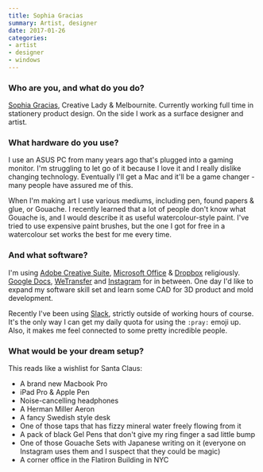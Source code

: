 ```yaml
---
title: Sophia Gracias
summary: Artist, designer
date: 2017-01-26
categories:
- artist
- designer
- windows
---
```


### Who are you, and what do you do?

[Sophia Gracias](http://www.sophiagracias.com/ "Sophia's website."), Creative Lady & Melbournite. Currently working full time in stationery product design. On the side I work as a surface designer and artist.

### What hardware do you use?

I use an ASUS PC from many years ago that's plugged into a gaming monitor. I'm struggling to let go of it because I love it and I really dislike changing technology. Eventually I'll get a Mac and it'll be a game changer - many people have assured me of this. 

When I'm making art I use various mediums, including pen, found papers & glue, or Gouache. I recently learned that a lot of people don't know what Gouache is, and I would describe it as useful watercolour-style paint. I've tried to use expensive paint brushes, but the one I got for free in a watercolour set works the best for me every time.

### And what software?

I'm using [Adobe Creative Suite][creative-suite], [Microsoft Office][office] & [Dropbox][] religiously. [Google Docs][google-docs], [WeTransfer][] and [Instagram][] for in between. One day I'd like to expand my software skill set and learn some CAD for 3D product and mold development.

Recently I've been using [Slack][], strictly outside of working hours of course. It's the only way I can get my daily quota for using the `:pray:` emoji up. Also, it makes me feel connected to some pretty incredible people.

### What would be your dream setup?

This reads like a wishlist for Santa Claus:

- A brand new Macbook Pro
- iPad Pro & Apple Pen
- Noise-cancelling headphones
- A Herman Miller Aeron
- A fancy Swedish style desk
- One of those taps that has fizzy mineral water freely flowing from it
- A pack of black Gel Pens that don't give my ring finger a sad little bump
- One of those Gouache Sets with Japanese writing on it (everyone on Instagram uses them and I suspect that they could be magic)
- A corner office in the Flatiron Building in NYC

[creative-suite]: https://www.adobe.com/creativecloud.html "A collection of design tools."
[dropbox]: https://www.dropbox.com/ "Online syncing and storage."
[google-docs]: https://en.wikipedia.org/wiki/Google_Docs "A web-based office suite."
[instagram]: https://www.instagram.com/ "A photo sharing service."
[office]: https://products.office.com/en-us/home "An office productivity suite."
[slack]: https://slack.com/ "A collaboration service."
[wetransfer]: https://www.wetransfer.com/ "A service for sending large files."
